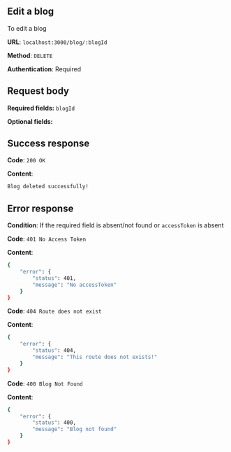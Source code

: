## Edit a blog

To edit a blog

**URL**: `localhost:3000/blog/:blogId`

**Method**: `DELETE`

**Authentication**: Required

## Request body

**Required fields:** `blogId`

**Optional fields:**

## Success response

**Code**: `200 OK`

**Content**:

```bash
Blog deleted successfully!
```

## Error response

**Condition**: If the required field is absent/not found or `accessToken` is absent

**Code**: `401 No Access Token`

**Content**:

```bash
{
    "error": {
        "status": 401,
        "message": "No accessToken"
    }
}
```

**Code**: `404 Route does not exist`

**Content**:

```bash
{
    "error": {
        "status": 404,
        "message": "This route does not exists!"
    }
}
```

**Code**: `400 Blog Not Found`

**Content**:

```bash
{
    "error": {
        "status": 400,
        "message": "Blog not found"
    }
}
```
